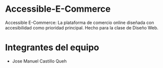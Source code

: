 # Accessible-E-Commerce
Accessible E-Commerce: La plataforma de comercio online diseñada con accesibilidad como prioridad principal. Hecho para la clase de Diseño Web.


# Integrantes del equipo
- Jose Manuel Castillo Queh